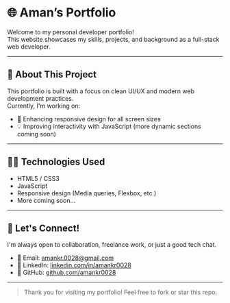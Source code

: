 # 🌐 Aman’s Portfolio

Welcome to my personal developer portfolio!  
This website showcases my skills, projects, and background as a full-stack web developer.

---

## 🚀 About This Project

This portfolio is built with a focus on clean UI/UX and modern web development practices.  
Currently, I'm working on:

- 🔧 Enhancing responsive design for all screen sizes  
- 💡 Improving interactivity with JavaScript (more dynamic sections coming soon)

---

## 👨‍💻 Technologies Used

- HTML5 / CSS3  
- JavaScript  
- Responsive design (Media queries, Flexbox, etc.)
- More coming soon...

---

## 🤝 Let's Connect!

I'm always open to collaboration, freelance work, or just a good tech chat.

- 📧 Email: [amankr.0028@gmail.com](mailto:amankr.0028@gmail.com)
- 💼 LinkedIn: [linkedin.com/in/amankr0028](https://www.linkedin.com/in/amankr0028)
- 🐙 GitHub: [github.com/amankr0028](https://github.com/amankr0028)

---

> Thank you for visiting my portfolio! Feel free to fork or star this repo.
